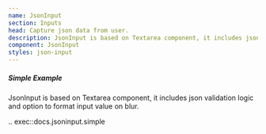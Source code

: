 ```yaml
---
name: JsonInput
section: Inputs
head: Capture json data from user.
description: JsonInput is based on Textarea component, it includes json validation logic and option to format input value on blur.
component: JsonInput
styles: json-input
---
```


##### Simple Example

JsonInput is based on Textarea component, it includes json validation logic and option to format input value on blur.

.. exec::docs.jsoninput.simple
